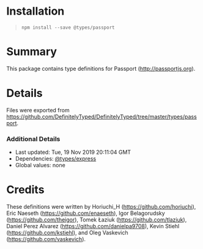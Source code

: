 # Installation
> `npm install --save @types/passport`

# Summary
This package contains type definitions for Passport (http://passportjs.org).

# Details
Files were exported from https://github.com/DefinitelyTyped/DefinitelyTyped/tree/master/types/passport.

### Additional Details
 * Last updated: Tue, 19 Nov 2019 20:11:04 GMT
 * Dependencies: [@types/express](https://npmjs.com/package/@types/express)
 * Global values: none

# Credits
These definitions were written by Horiuchi_H (https://github.com/horiuchi), Eric Naeseth (https://github.com/enaeseth), Igor Belagorudsky (https://github.com/theigor), Tomek Łaziuk (https://github.com/tlaziuk), Daniel Perez Alvarez (https://github.com/danielpa9708), Kevin Stiehl (https://github.com/kstiehl), and Oleg Vaskevich (https://github.com/vaskevich).
